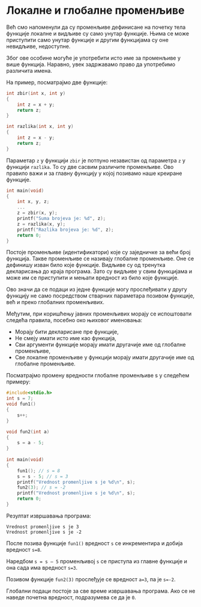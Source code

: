 # Локалне и глобалне променљиве

Већ смо напоменули да су променљиве дефинисане на почетку тела функције локалне
и видљиве су само унутар функције. Њима се може приступити само унутар функције
и другим функцијама су оне невидљиве, недоступне.

Због ове особине могуће је употребити исто име за променљиве у више функција.
Наравно, увек задржавамо право да употребимо различита имена.

На пример, посматрајмо две функције:

```c
int zbir(int x, int y)
{
    int z = x + y;
    return z;
}

int razlika(int x, int y)
{
    int z = x - y;
    return z;
}
```

Параметар `z` у функцији `zbir` је потпуно независтан од параметра `z` у функцији
`razlika`. То су две сасвим различите променљиве. Ово правило важи и за главну
функцију у којој позивамо наше креиране функције.

```c
int main(void)
{
    int x, y, z;
    ...
    z = zbir(x, y);                            
    printf("Suma brojeva je: %d", z); 
    z = razlika(x, y);                        
    printf("Razlika brojeva je: %d", z);
    return 0;
}
```

Постоје променљиве (идентификатори) које су заједничке за већи број функција.
Такве променљиве се називају глобалне променљиве. Оне се дефинишу изван било
које функције. Видљиве су од тренутка декларисања до краја програма. Зато су
видљиве у свим функцијама и може им се приступити и мењати вредност из било
које функције.

Ово значи да се подаци из једне функције могу прослеђивати у другу функцију не
само посредством стварних параметара позивом функције, већ и преко глобалних
променљивих.

Међутим, при коришћењу јавних променљивих морају се испоштовати следећа правила,
посебно око њиховог именовања:

- Морају бити декларисане пре функције,
- Не смеју имати исто име као функција,
- Сви аргументи функције морају имати другачије име од глобалне променљиве,
- Све локалне променљиве у функцији морају имати другачије име од глобалне променљиве.

Посматрајмо промену вредности глобалне променљиве s у следећем примеру:

```c
#include<stdio.h>
int s = 7;
void fun1()
{
    s++;
}

void fun2(int a)
{
    s = a - 5;
}
 
int main(void)
{
    fun1(); // s = 8
    s = s - 5; // s = 3
    printf("Vrednost promenljive s je %d\n", s);
    fun2(3); // s = -2
    printf("Vrednost promenljive s je %d\n", s);
    return 0;
}
```

Резултат извршавања програма:

```text
Vrednost promenljive s je 3
Vrednost promenljive s je -2
```

После позива функције `fun1()` вредност `s` се инкрементира и добија вредност `s=8`.

Наредбом `s = s – 5` променљивој `s` се приступа из главне функције и она сада има
вредност `s=3`.

Позивом функције `fun2(3)` прослеђује се вредност `а=3`, па је `s=-2`.

Глобални подаци постоје за све време извршавања програма. Ако се не наведе почетна
вредност, подразумева се да је `0`.
